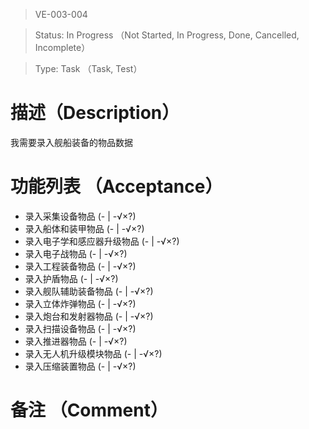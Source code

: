 > VE-003-004

> Status: In Progress （Not Started, In Progress, Done, Cancelled, Incomplete）

> Type: Task （Task, Test）

# 描述（Description）
我需要录入舰船装备的物品数据

# 功能列表 （Acceptance）
* 录入采集设备物品 (- | -√×?)
* 录入船体和装甲物品 (- | -√×?)
* 录入电子学和感应器升级物品 (- | -√×?)
* 录入电子战物品 (- | -√×?)
* 录入工程装备物品 (- | -√×?)
* 录入护盾物品 (- | -√×?)
* 录入舰队辅助装备物品 (- | -√×?)
* 录入立体炸弹物品 (- | -√×?)
* 录入炮台和发射器物品 (- | -√×?)
* 录入扫描设备物品 (- | -√×?)
* 录入推进器物品 (- | -√×?)
* 录入无人机升级模块物品 (- | -√×?)
* 录入压缩装置物品 (- | -√×?)

# 备注 （Comment）

